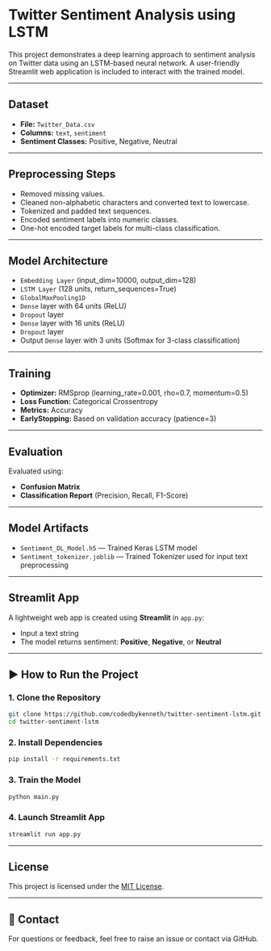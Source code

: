 #  Twitter Sentiment Analysis using LSTM

This project demonstrates a deep learning approach to sentiment analysis on Twitter data using an LSTM-based neural network. A user-friendly Streamlit web application is included to interact with the trained model.

---

##  Dataset
- **File:** `Twitter_Data.csv`
- **Columns:** `text`, `sentiment`
- **Sentiment Classes:** Positive, Negative, Neutral

---

##  Preprocessing Steps
- Removed missing values.
- Cleaned non-alphabetic characters and converted text to lowercase.
- Tokenized and padded text sequences.
- Encoded sentiment labels into numeric classes.
- One-hot encoded target labels for multi-class classification.

---

##  Model Architecture
- `Embedding Layer` (input_dim=10000, output_dim=128)
- `LSTM Layer` (128 units, return_sequences=True)
- `GlobalMaxPooling1D`
- `Dense` layer with 64 units (ReLU)
- `Dropout` layer
- `Dense` layer with 16 units (ReLU)
- `Dropout` layer
- Output `Dense` layer with 3 units (Softmax for 3-class classification)

---

##  Training
- **Optimizer:** RMSprop (learning_rate=0.001, rho=0.7, momentum=0.5)
- **Loss Function:** Categorical Crossentropy
- **Metrics:** Accuracy
- **EarlyStopping:** Based on validation accuracy (patience=3)

---

##  Evaluation
Evaluated using:
- **Confusion Matrix**
- **Classification Report** (Precision, Recall, F1-Score)

---

##  Model Artifacts
- `Sentiment_DL_Model.h5` — Trained Keras LSTM model
- `Sentiment_tokenizer.joblib` — Trained Tokenizer used for input text preprocessing

---

##  Streamlit App
A lightweight web app is created using **Streamlit** in `app.py`:
- Input a text string
- The model returns sentiment: **Positive**, **Negative**, or **Neutral**

---

## ▶ How to Run the Project

### 1. Clone the Repository
```bash
git clone https://github.com/codedbykenneth/twitter-sentiment-lstm.git
cd twitter-sentiment-lstm
```

### 2. Install Dependencies
```bash
pip install -r requirements.txt
```

### 3. Train the Model
```bash
python main.py
```

### 4. Launch Streamlit App
```bash
streamlit run app.py
```

---

##  License
This project is licensed under the [MIT License](https://opensource.org/licenses/MIT).

---

## 📧 Contact
For questions or feedback, feel free to raise an issue or contact via GitHub.


